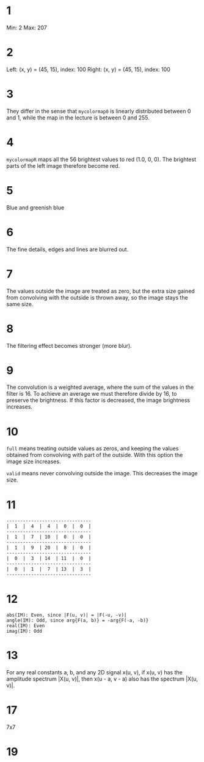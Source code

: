 # 1

Min: 2
Max: 207

# 2

Left: (x, y) = (45, 15), index: 100
Right: (x, y) = (45, 15), index: 100

# 3

They differ in the sense that `mycolormap0` is linearly
distributed between 0 and 1, while the map in the lecture
is between 0 and 255.

# 4

`mycolormapR` maps all the 56 brightest values to red (1.0, 0, 0).
The brightest parts of the left image therefore become red.

# 5

Blue and greenish blue

# 6

The fine details, edges and lines are blurred out.

# 7

The values outside the image are treated as zero, but the extra size gained from
convolving with the outside is thrown away, so the image stays the same size.

# 8

The filtering effect becomes stronger (more blur).

# 9

The convolution is a weighted average, where the sum of the values in the filter is 16.
To achieve an average we must therefore divide by 16, to preserve the brightness.
If this factor is decreased, the image brightness increases.

# 10

`full` means treating outside values as zeros, and keeping the values obtained from
convolving with part of the outside. With this option the image size increases.

`valid` means never convolving outside the image. This decreases the image size.

# 11

```
-------------------------------
|  1  |  4  |  4  |  0  |  0  |
-------------------------------
|  1  |  7  | 10  |  0  |  0  |
-------------------------------
|  1  |  9  | 20  |  8  |  0  |
-------------------------------
|  0  |  3  | 14  | 11  |  0  |
-------------------------------
|  0  |  1  |  7  | 13  |  3  |
-------------------------------
```

# 12

```
abs(IM): Even, since |F(u, v)| = |F(-u, -v)|
angle(IM): Odd, since arg{F(a, b)} = -arg{F(-a, -b)}
real(IM): Even
imag(IM): Odd
```

# 13

For any real constants a, b, and any 2D signal x(u, v), if x(u, v) has the amplitude
spectrum |X(u, v)|, then x(u - a, v - a) also has the spectrum |X(u, v)|.

# 17

7x7

# 19

